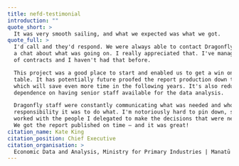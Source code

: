 ```yaml
---
title: nefd-testimonial
introduction: ""
quote_short: >
  It was very smooth sailing, and what we expected was what we got.
quote_full: >
  I'd call and they'd respond. We were always able to contact Dragonfly and have
  a chat about what was going on. I really appreciated that. I've managed a lot
  of contracts and I haven't had that before.

  This project was a good place to start and enabled us to get a win on the
  table. It has potentially future proofed the report production down the track,
  which will save even more time in the following years. It's also reduced our
  dependence on having senior staff available for the data analysis.

  Dragonfly staff were constantly communicating what was needed and whose
  responsibility it was to do what. I'm notoriously hard to pin down, so they
  worked with the people I delegated to make the decisions that were needed.
  We got the report published on time – and it was great!
citation_name: Kate King
citation_position: Chief Executive
citation_organisation: >
  Economic Data and Analysis, Ministry for Primary Industries | Manatū Ahu Matua
---
```


